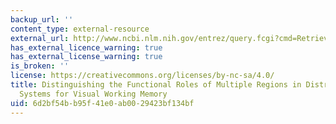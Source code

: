 ```yaml
---
backup_url: ''
content_type: external-resource
external_url: http://www.ncbi.nlm.nih.gov/entrez/query.fcgi?cmd=Retrieve&db=PubMed&dopt=Citation&list_uids=10806025
has_external_licence_warning: true
has_external_license_warning: true
is_broken: ''
license: https://creativecommons.org/licenses/by-nc-sa/4.0/
title: Distinguishing the Functional Roles of Multiple Regions in Distributed Neural
  Systems for Visual Working Memory
uid: 6d2bf54b-b95f-41e0-ab00-29423bf134bf
---
```

